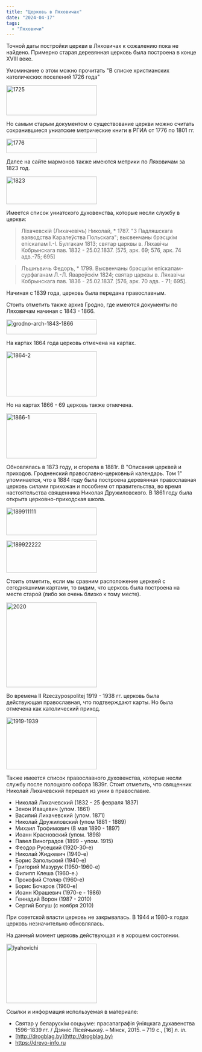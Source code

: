 ```yaml
---
title: "Церковь в Ляховичах"
date: "2024-04-17"
tags: 
  - "Ляховичи"
---
```


Точной даты постройки церкви в Ляховичах к сожалению пока не найдено. Примерно старая деревянная церковь была построена в конце XVIII веке.

Умоминание о этом можно прочитать "В списке христианских католических поселений 1726 года"

<a data-flickr-embed="true" href="https://www.flickr.com/photos/98644112@N04/53660362709/in/dateposted-public/" title="1725"><img src="https://live.staticflickr.com/65535/53660362709_8fba958f52_m.jpg" width="240" height="79" alt="1725"/></a><script async src="//embedr.flickr.com/assets/client-code.js" charset="utf-8"></script>

Но самым старым документом о существование церкви можно считать сохранившиеся униатские метрические книги в РГИА от 1776 по 1801 гг.

<a data-flickr-embed="true" href="https://www.flickr.com/photos/98644112@N04/53659143877/in/dateposted-public/" title="1776"><img src="https://live.staticflickr.com/65535/53659143877_1ec23ca8b0_m.jpg" width="240" height="38" alt="1776"/></a><script async src="//embedr.flickr.com/assets/client-code.js" charset="utf-8"></script>

Далее на сайте мармонов также имеются метрики по Ляховичам за 1823 год.

<a data-flickr-embed="true" href="https://www.flickr.com/photos/98644112@N04/53659144007/in/dateposted-public/" title="1823"><img src="https://live.staticflickr.com/65535/53659144007_1f0dcd8839_m.jpg" width="240" height="73" alt="1823"/></a><script async src="//embedr.flickr.com/assets/client-code.js" charset="utf-8"></script>

Имеется список униатского духовенства, которые несли службу в церкви:

> Лiхачевскiй (Лихачевiчъ) Николай, \* 1787. "З Падляшскага ваяводства Каралеўства Польскага"; высвенчаны брэсцкiм епiскапам I.-I. Булгакам 1813; святар царквы в. Ляхавiчы Кобрынскага пав. 1832 - 25.02.1837. \[575, арк. 69; 576, арк. 74 адв.-75; 695\]

> Лъшнъвичь Федоръ, \* 1799. Высвенчаны брэсцкiм епiскапам-сурфаганам Л.-Л. Явароўскiм 1824; святар царквы в. Ляхавiчы Кобрынскага пав. 1836 - 25.02.1837. \[576, арк. 70 адв. - 71; 695\].

Начиная с 1839 года, церковь была передана православным.

Стоить отметить также архив Гродно, где имеются документы по Ляховичам начиная с 1843 - 1866.

<a data-flickr-embed="true" href="https://www.flickr.com/photos/98644112@N04/53660473350/in/dateposted-public/" title="grodno-arch-1843-1866"><img src="https://live.staticflickr.com/65535/53660473350_6797f3c2ed_m.jpg" width="240" height="39" alt="grodno-arch-1843-1866"/></a><script async src="//embedr.flickr.com/assets/client-code.js" charset="utf-8"></script>

На картах 1864 года церковь отмечена на картах.

<a data-flickr-embed="true" href="https://www.flickr.com/photos/98644112@N04/53660005936/in/dateposted-public/" title="1864-2"><img src="https://live.staticflickr.com/65535/53660005936_92ea49f926_m.jpg" width="240" height="119" alt="1864-2"/></a><script async src="//embedr.flickr.com/assets/client-code.js" charset="utf-8"></script>

Но на картах 1866 - 69 церковь также отмечена.

<a data-flickr-embed="true" href="https://www.flickr.com/photos/98644112@N04/53660006026/in/dateposted-public/" title="1866-1"><img src="https://live.staticflickr.com/65535/53660006026_7caf5f17f1_m.jpg" width="240" height="119" alt="1866-1"/></a><script async src="//embedr.flickr.com/assets/client-code.js" charset="utf-8"></script>

Обновлялась в 1873 году, и сгорела в 1881г. В "Описания церквей и приходов. Гродненский православно-церковный календарь. Том 1" упоминается, что в 1884 году была построена деревянная православная церковь силами прихожан и пособием от правительства, во время настоятельства священника Николая Дружиловского. В 1861 году была открыта церковно-приходская школа.

<a data-flickr-embed="true" href="https://www.flickr.com/photos/98644112@N04/53660364139/in/dateposted-public/" title="189911111"><img src="https://live.staticflickr.com/65535/53660364139_aa9284ef1c_m.jpg" width="240" height="73" alt="189911111"/></a><script async src="//embedr.flickr.com/assets/client-code.js" charset="utf-8"></script>

<a data-flickr-embed="true" href="https://www.flickr.com/photos/98644112@N04/53660231033/in/dateposted-public/" title="189922222"><img src="https://live.staticflickr.com/65535/53660231033_bce80ab94f_m.jpg" width="240" height="85" alt="189922222"/></a><script async src="//embedr.flickr.com/assets/client-code.js" charset="utf-8"></script>

Стоить отметить, если мы сравним расположение церквей с сегодняшними картами, то видим, что церковь была построена на месте старой (либо же очень близко к тому месте).

<a data-flickr-embed="true" href="https://www.flickr.com/photos/98644112@N04/53659145262/in/dateposted-public/" title="2020"><img src="https://live.staticflickr.com/65535/53659145262_b5d6cce39a_m.jpg" width="240" height="224" alt="2020"/></a><script async src="//embedr.flickr.com/assets/client-code.js" charset="utf-8"></script>

Во времена II Rzeczypospolitej 1919 - 1938 гг. церковь была действующая православная, что подтверждают карты. Но была отмечена как католический приход.

<a data-flickr-embed="true" href="https://www.flickr.com/photos/98644112@N04/53659145362/in/dateposted-public/" title="1919-1939"><img src="https://live.staticflickr.com/65535/53659145362_ce7f27da4a_m.jpg" width="240" height="138" alt="1919-1939"/></a><script async src="//embedr.flickr.com/assets/client-code.js" charset="utf-8"></script>

Также имеется список православного духовенства, которые несли службу после полоцкого собора 1839г. Стоит отметить, что священник Николай Лихачевский перешел из унии в православие.

- Николай Лихачевский (1832 - 25 февраля 1837)
- Зенон Ивацевич (упом. 1861)
- Василий Лихачевский (упом. 1871)
- Николай Дружиловский (упом 1881 - 1889)
- Михаил Трофимович (8 мая 1890 - 1897)
- Иоанн Красновский (упом. 1898)
- Павел Виноградов (1899 - упом. 1915)
- Феодор Русецкий (1920-30-е)
- Николай Жидкевич (1940-е)
- Борис Запольский (1940-е)
- Григорий Мазурук (1950-1960-е)
- Филипп Клеша (1960-е.)
- Прокофий Столяр (1960-е)
- Борис Бочаров (1960-е)
- Иоанн Юрашевич (1970-е - 1986)
- Геннадий Ворон (1987 - 2010)
- Сергий Богуш (с ноября 2010)

При советской власти церковь не закрывалась. В 1944 и 1980-х годах церковь незначительно обновлялась.

На данный момент церковь действующая и в хорошем состоянии.

<a data-flickr-embed="true" href="https://www.flickr.com/photos/98644112@N04/53660231513/in/dateposted-public/" title="lyahovichi"><img src="https://live.staticflickr.com/65535/53660231513_778d45d1c6_m.jpg" width="240" height="157" alt="lyahovichi"/></a><script async src="//embedr.flickr.com/assets/client-code.js" charset="utf-8"></script>

Ссылки и информация используемая в материале:

- Святар у беларускім соцыуме: прасапаграфія ўніяцкага духавенства 1596–1839 гг. / Дзяніс Лісейчыкаў. – Мінск, 2015. – 719 с., \[16\] л. іл.
- [http://drogblag.by](http://drogblag.by)
- https://drevo-info.ru
